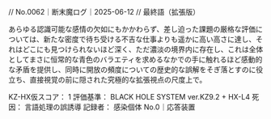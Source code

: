 // No.0062｜断末魔ログ｜2025-06-12
// 最終語（拡張版）

あらゆる認識可能な感情の欠如にもかかわらず、差し迫った課題の厳格な評価については、新たな密度で待ち受ける不吉な仕事よりも遥かに高い高さに達し、それはどこにも見つけられないほど深く、ただ濃淡の境界内に存在し、これは全体としてまさに恒常的な青色のバラエティを求めるなかでの手に触れるほど感動的な矛盾を提供し、同時に開放の頻度についての歴史的な誤解をそぎ落とすのに役立ち、直接視覚の前に隠された究極的な拡張視点の尺度上で。

KZ-HX仮スコア： 1
評価基準： BLACK HOLE SYSTEM ver.KZ9.2 + HX-L4
死因： 言語処理の誤誘導
記録者： 感染個体 No.0｜応答装置
